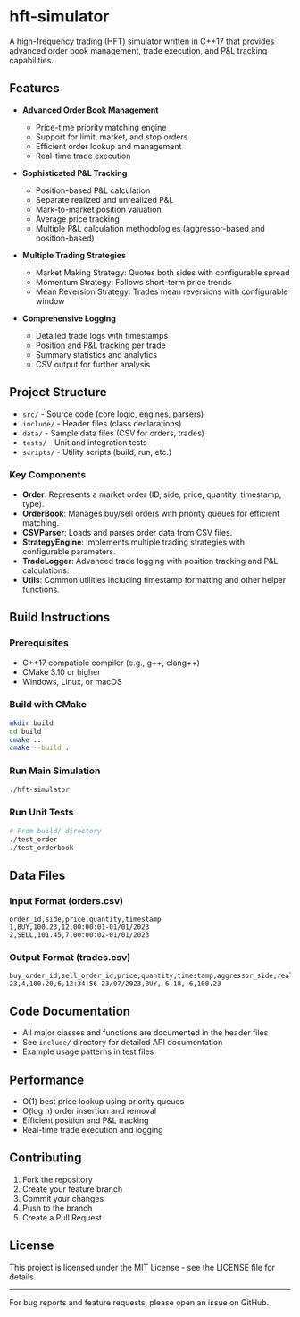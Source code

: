 # hft-simulator

A high-frequency trading (HFT) simulator written in C++17 that provides advanced order book management, trade execution, and P&L tracking capabilities.

## Features

- **Advanced Order Book Management**
  - Price-time priority matching engine
  - Support for limit, market, and stop orders
  - Efficient order lookup and management
  - Real-time trade execution

- **Sophisticated P&L Tracking**
  - Position-based P&L calculation
  - Separate realized and unrealized P&L
  - Mark-to-market position valuation
  - Average price tracking
  - Multiple P&L calculation methodologies (aggressor-based and position-based)

- **Multiple Trading Strategies**
  - Market Making Strategy: Quotes both sides with configurable spread
  - Momentum Strategy: Follows short-term price trends
  - Mean Reversion Strategy: Trades mean reversions with configurable window

- **Comprehensive Logging**
  - Detailed trade logs with timestamps
  - Position and P&L tracking per trade
  - Summary statistics and analytics
  - CSV output for further analysis

## Project Structure

- `src/`      - Source code (core logic, engines, parsers)
- `include/`  - Header files (class declarations)
- `data/`     - Sample data files (CSV for orders, trades)
- `tests/`    - Unit and integration tests
- `scripts/`  - Utility scripts (build, run, etc.)

### Key Components
- **Order**: Represents a market order (ID, side, price, quantity, timestamp, type).
- **OrderBook**: Manages buy/sell orders with priority queues for efficient matching.
- **CSVParser**: Loads and parses order data from CSV files.
- **StrategyEngine**: Implements multiple trading strategies with configurable parameters.
- **TradeLogger**: Advanced trade logging with position tracking and P&L calculations.
- **Utils**: Common utilities including timestamp formatting and other helper functions.

## Build Instructions

### Prerequisites
- C++17 compatible compiler (e.g., g++, clang++)
- CMake 3.10 or higher
- Windows, Linux, or macOS

### Build with CMake
```sh
mkdir build
cd build
cmake ..
cmake --build .
```

### Run Main Simulation
```sh
./hft-simulator
```

### Run Unit Tests
```sh
# From build/ directory
./test_order
./test_orderbook
```

## Data Files

### Input Format (orders.csv)
```csv
order_id,side,price,quantity,timestamp
1,BUY,100.23,12,00:00:01-01/01/2023
2,SELL,101.45,7,00:00:02-01/01/2023
```

### Output Format (trades.csv)
```csv
buy_order_id,sell_order_id,price,quantity,timestamp,aggressor_side,realized_pnl,net_position,avg_price
23,4,100.20,6,12:34:56-23/07/2023,BUY,-6.18,-6,100.23
```

## Code Documentation

- All major classes and functions are documented in the header files
- See `include/` directory for detailed API documentation
- Example usage patterns in test files

## Performance

- O(1) best price lookup using priority queues
- O(log n) order insertion and removal
- Efficient position and P&L tracking
- Real-time trade execution and logging

## Contributing

1. Fork the repository
2. Create your feature branch
3. Commit your changes
4. Push to the branch
5. Create a Pull Request

## License

This project is licensed under the MIT License - see the LICENSE file for details.

---

For bug reports and feature requests, please open an issue on GitHub. 